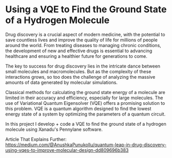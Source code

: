 # Using a VQE to Find the Ground State of a Hydrogen Molecule

Drug discovery is a crucial aspect of modern medicine, with the potential to save countless lives and improve the quality of life for millions of people around the world. From treating diseases to managing chronic conditions, the development of new and effective drugs is essential to advancing healthcare and ensuring a healthier future for generations to come.

The key to success for drug discovery lies in the intricate dance between small molecules and macromolecules. But as the complexity of these interactions grows, so too does the challenge of analyzing the massive amounts of data generated by molecular simulations.

Classical methods for calculating the ground state energy of a molecule are limited in their accuracy and efficiency, especially for large molecules. The use of Variational Quantum Eigensolver (VQE) offers a promising solution to this problem. VQE is a quantum algorithm designed to find the lowest energy state of a system by optimizing the parameters of a quantum circuit.

In this project I develop + code a VQE to find the ground state of a hydrogen molecule using Xanadu's Pennylane software.

Article That Explains Further: https://medium.com/@AnushkaPunukollu/quantum-leap-in-drug-discovery-using-vqes-to-improve-molecular-design-dd809696b383
